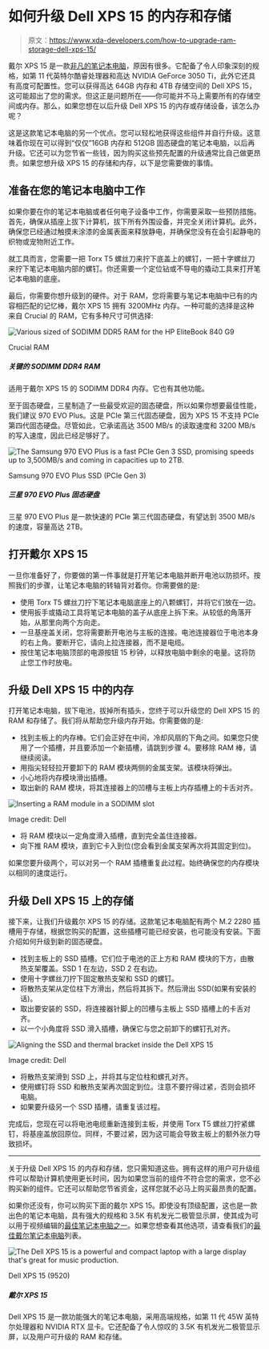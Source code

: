 # 如何升级 Dell XPS 15 的内存和存储

> 原文：<https://www.xda-developers.com/how-to-upgrade-ram-storage-dell-xps-15/>

戴尔 XPS 15 是一款[非凡的笔记本电脑](https://www.xda-developers.com/best-laptops/)，原因有很多。它配备了令人印象深刻的规格，如第 11 代英特尔酷睿处理器和高达 NVIDIA GeForce 3050 Ti，此外它还具有高度可配置性。您可以获得高达 64GB 内存和 4TB 存储空间的 Dell XPS 15，这可能超出了您的需求。但这正是问题所在——你可能并不马上需要所有的存储空间或内存。那么，如果您想在以后升级 Dell XPS 15 的内存或存储设备，该怎么办呢？

这是这款笔记本电脑的另一个优点。您可以轻松地获得这些组件并自行升级。这意味着你现在可以得到“仅仅”16GB 内存和 512GB 固态硬盘的笔记本电脑，以后再升级。它还可以为您节省一些钱，因为购买这些预先配置的升级通常比自己做更昂贵。如果您想升级 XPS 15 的存储和内存，以下是您需要做的事情。

## 准备在您的笔记本电脑中工作

如果你要在你的笔记本电脑或者任何电子设备中工作，你需要采取一些预防措施。首先，确保从插座上拔下计算机，拔下所有外围设备，并完全关闭计算机。此外，确保您已经通过触摸未涂漆的金属表面来释放静电，并确保您没有在会引起静电的织物或宠物附近工作。

就工具而言，您需要一把 Torx T5 螺丝刀来拧下底盖上的螺钉，一把十字螺丝刀来拧下笔记本电脑内部的螺钉。你还需要一个定位钻或不导电的撬动工具来打开笔记本电脑的底座。

最后，你需要你想升级到的硬件。对于 RAM，您将需要与笔记本电脑中已有的内容相匹配的记忆棒，戴尔 XPS 15 拥有 3200MHz 内存。一种可能的选择是这种来自 Crucial 的 RAM，它有多种尺寸可供选择:

 <picture>![Various sized of SODIMM DDR5 RAM for the HP EliteBook 840 G9](img/a9f06c6e483e315ad001190fd4c14084.png)</picture> 

Crucial RAM

##### 关键的 SODIMM DDR4 RAM

适用于戴尔 XPS 15 的 SODIMM DDR4 内存。它也有其他功能。

至于固态硬盘，三星制造了一些最受欢迎的固态硬盘，所以如果你想要最佳性能，我们建议 970 EVO Plus。这是 PCIe 第三代固态硬盘，因为 XPS 15 不支持 PCIe 第四代固态硬盘。尽管如此，它承诺高达 3500 MB/s 的读取速度和 3200 MB/s 的写入速度，因此已经足够好了。

 <picture>![The Samsung 970 EVO Plus is a fast PCIe Gen 3 SSD, promising speeds up to 3,500MB/s and coming in capacities up to 2TB.](img/29dfa86c34e9e6fa0d32d7d78b1761c4.png)</picture> 

Samsung 970 EVO Plus SSD (PCIe Gen 3)

##### 三星 970 EVO Plus 固态硬盘

三星 970 EVO Plus 是一款快速的 PCIe 第三代固态硬盘，有望达到 3500 MB/s 的速度，容量高达 2TB。

## 打开戴尔 XPS 15

一旦你准备好了，你要做的第一件事就是打开笔记本电脑并断开电池以防损坏。按照我们的步骤，让笔记本电脑的转轴背对着你。你需要做的是:

*   使用 Torx T5 螺丝刀拧下笔记本电脑底座上的八颗螺钉，并将它们放在一边。
*   使用扳手或撬动工具将笔记本电脑的盖子从底座上拆下来。从较低的角落开始，从那里向两个方向走。
*   一旦基座盖关闭，您将需要断开电池与主板的连接。电池连接器位于电池本身的右上角。要断开它，请向上拉连接器，而不是电缆。
*   按住笔记本电脑顶部的电源按钮 15 秒钟，以释放电脑中剩余的电量。这将防止您工作时放电。

## 升级 Dell XPS 15 中的内存

打开笔记本电脑，拔下电池，拔掉所有插头，您终于可以升级您的 Dell XPS 15 的 RAM 和存储了。我们将从帮助您升级内存开始。你需要做的是:

*   找到主板上的内存棒。它们会正好在中间，冷却风扇的下角之间。如果您只使用了一个插槽，并且要添加一个新插槽，请跳到步骤 4。要移除 RAM 棒，请继续阅读。
*   用指尖轻轻拉开要卸下的 RAM 模块两侧的金属支架。该模块将弹出。
*   小心地将内存模块滑出插槽。
*   取出新的 RAM 模块，将其连接器上的凹槽与主板上内存插槽上的卡舌对齐。

 <picture>![Inserting a RAM module in a SODIMM slot](img/5cd81e39cd4989b65df045278dd5d508.png)</picture> 

Image credit: Dell

*   将 RAM 模块以一定角度滑入插槽，直到完全盖住连接器。
*   向下推 RAM 模块，直到它卡入到位(您会看到金属支架再次将其固定到位)。

如果您要升级两个，可以对另一个 RAM 插槽重复此过程。始终确保您的内存模块以相同的速度运行。

## 升级 Dell XPS 15 上的存储

接下来，让我们升级戴尔 XPS 15 的存储。这款笔记本电脑配有两个 M.2 2280 插槽用于存储，根据您购买的配置，这些插槽可能已经安装，也可能没有安装。下面介绍如何升级到新的固态硬盘。

*   找到主板上的 SSD 插槽。它们位于电池的正上方和 RAM 模块的下方，由散热支架覆盖。SSD 1 在左边，SSD 2 在右边。
*   使用十字螺丝刀拧下固定散热支架和 SSD 的螺钉。
*   将散热支架从定位柱下方滑出，然后将其拆下。然后滑出 SSD(如果有安装的话)。
*   取出要安装的 SSD，将连接器针脚上的凹槽与主板上 SSD 插槽上的卡舌对齐。
*   以一个小角度将 SSD 滑入插槽，确保它与您之前卸下的螺钉孔对齐。

 <picture>![Aligning the SSD and thermal bracket inside the Dell XPS 15](img/56676b47af2da7a7b2b5a600629c9db5.png)</picture> 

Image credit: Dell

*   将散热支架滑到 SSD 上，并将其与定位柱和螺孔对齐。
*   使用螺钉将 SSD 和散热支架再次固定到位。注意不要拧得过紧，否则会损坏电脑。
*   如果要升级另一个 SSD 插槽，请重复该过程。

完成后，您现在可以将电池电缆重新连接到主板，并使用 Torx T5 螺丝刀拧紧螺钉，将基座盖放回原位。同样，不要过紧，因为这可能会导致主板上的额外张力导致损坏。

* * *

关于升级 Dell XPS 15 的内存和存储，您只需知道这些。拥有这样的用户可升级组件可以帮助计算机使用更长时间，因为如果您当前的组件不符合您的需求，您不必购买新的组件。它还可以帮助您节省资金，这样您就不必马上购买最昂贵的配置。

如果你还没有，你可以购买下面的戴尔 XPS 15。即使没有顶级配置，这也是一款出色的笔记本电脑，具有强大的规格和 3.5K 有机发光二极管显示屏，使其成为可以用于视频编辑的[最佳笔记本电脑之一](https://www.xda-developers.com/best-laptop-for-video-editing/)。如果您想查看其他选项，请查看我们的[最佳戴尔笔记本电脑](https://www.xda-developers.com/best-dell-laptops/)列表。

 <picture>![The Dell XPS 15 is a powerful and compact laptop with a large display that's great for music production.](img/80a641e2b15b9e7593555b111eeae3db.png)</picture> 

Dell XPS 15 (9520)

##### 戴尔 XPS 15

Dell XPS 15 是一款功能强大的笔记本电脑，采用高端规格，如第 11 代 45W 英特尔处理器和 NVIDIA RTX 显卡。它还配备了令人惊叹的 3.5K 有机发光二极管显示屏，以及用户可升级的 RAM 和存储。